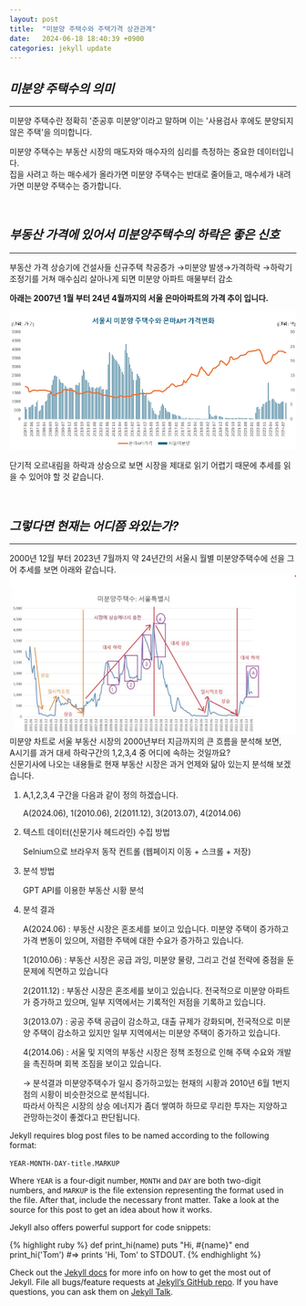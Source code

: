 ```yaml
---
layout: post
title:  "미분양 주택수와 주택가격 상관관계"
date:   2024-06-18 18:40:39 +0900
categories: jekyll update
---
```



*미분양 주택수의 의미*<br>
---
---

미분양 주택수란 정확히 '준공후 미분양'이라고 말하며 이는 '사용검사 후에도 분양되지 않은 주택'을 의미합니다.

미분양 주택수는 부동산 시장의 매도자와 매수자의 심리를 측정하는 중요한 데이터입니다.<br>
집을 사려고 하는 매수세가 올라가면 미분양 주택수는 반대로 줄어들고, 매수세가 내려가면 미분양 주택수는 증가합니다.<br>

<br>

*부동산 가격에 있어서 미분양주택수의 하락은 좋은 신호*
---
---
부동산 가격 상승기에 건설사들 신규주택 착공증가 →미분양 발생→가격하락
→하락기 조정기를 거쳐 매수심리 살아나게 되면 미분양 아파트 매물부터 감소<br>


**아래는 2007년 1월 부터 24년 4월까지의 서울 은마아파트의 가격 추이 입니다.**<br>

[![Unma Image](https://github.com/Timeleeh/skkufinal.github.io/blob/main/unma.png?raw=true)](https://github.com/Timeleeh/skkufinal.github.io/blob/main/unma.png?raw=true)

단기적 오르내림을 하락과 상승으로 보면 시장을 제대로 읽기 어렵기 때문에 추세를 읽을 수 있어야 할 것 같습니다.<br>

<br>

*그렇다면 현재는 어디쯤 와있는가?*
---
---
2000년 12월 부터 2023년 7월까지 약 24년간의 서울시 월별 미분양주택수에 선을 그어 추세를 보면 아래와 같습니다.
![Seoul Image](https://github.com/Timeleeh/skkufinal.github.io/blob/main/seoul.png?raw=true)
<br>
미분양 차트로 서울 부동산 시장의 2000년부터 지금까지의 큰 흐름을 분석해 보면,<br>
A시기를 과거 대세 하락구간의 1,2,3,4 중 어디에 속하는 것일까요?<br>
신문기사에 나오는 내용들로 현재 부동산 시장은 과거 언제와 닮아 있는지 분석해 보겠습니다.<br>

 1. A,1,2,3,4 구간을 다음과 같이 정의 하겠습니다.

    A(2024.06), 1(2010.06), 2(2011.12), 3(2013.07), 4(2014.06)

2. 텍스트 데이터(신문기사 헤드라인) 수집 방법

   Selnium으로 브라우저 동작 컨트롤 (웹페이지 이동 + 스크롤 + 저장)

3. 분석 방법

   GPT API를 이용한 부동산 시황 분석

4. 분석 결과

   A(2024.06) : 부동산 시장은 혼조세를 보이고 있습니다. 미분양 주택이 증가하고 가격 변동이 있으며, 저렴한 주택에 대한 수요가 증가하고 있습니다.
   
   1(2010.06) : 부동산 시장은 공급 과잉, 미분양 물량, 그리고 건설 전략에 중점을 둔 문제에 직면하고 있습니다
   
   2(2011.12) : 부동산 시장은 혼조세를 보이고 있습니다. 전국적으로 미분양 아파트가 증가하고 있으며, 일부 지역에서는 기록적인 저점을 기록하고 있습니다.
   
   3(2013.07) : 공공 주택 공급이 감소하고, 대출 규제가 강화되며, 전국적으로 미분양 주택이 감소하고 있지만 일부 지역에서는 미분양 주택이 증가하고 있습니다.
   
   4(2014.06) : 서울 및 지역의 부동산 시장은 정책 조정으로 인해 주택 수요와 개발을 촉진하며 회복 조짐을 보이고 있습니다.
   
   → 분석결과 미분양주택수가 일시 증가하고있는 현재의 시황과 2010년 6월 1번지점의 시황이 비슷한것으로 분석됩니다.<br>
     따라서 아직은 시장의 상승 에너지가 좀더 쌓여하 하므로 무리한 투자는 지양하고 관망하는것이 좋겠다고 판단됩니다.


Jekyll requires blog post files to be named according to the following format:

`YEAR-MONTH-DAY-title.MARKUP`

Where `YEAR` is a four-digit number, `MONTH` and `DAY` are both two-digit numbers, and `MARKUP` is the file extension representing the format used in the file. After that, include the necessary front matter. Take a look at the source for this post to get an idea about how it works.

Jekyll also offers powerful support for code snippets:

{% highlight ruby %}
def print_hi(name)
  puts "Hi, #{name}"
end
print_hi('Tom')
#=> prints 'Hi, Tom' to STDOUT.
{% endhighlight %}

Check out the [Jekyll docs][jekyll-docs] for more info on how to get the most out of Jekyll. File all bugs/feature requests at [Jekyll’s GitHub repo][jekyll-gh]. If you have questions, you can ask them on [Jekyll Talk][jekyll-talk].

[jekyll-docs]: https://jekyllrb.com/docs/home
[jekyll-gh]:   https://github.com/jekyll/jekyll
[jekyll-talk]: https://talk.jekyllrb.com/
